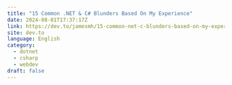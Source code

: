 ```yaml
---
title: "15 Common .NET & C# Blunders Based On My Experience"
date: 2024-08-01T17:37:17Z
link: https://dev.to/jamesmh/15-common-net-c-blunders-based-on-my-experience-2lg4?utm_medium=RSS&utm_source=news.12bit.vn
site: dev.to
language: English
category:
  - dotnet
  - csharp
  - webdev
draft: false
---
```

